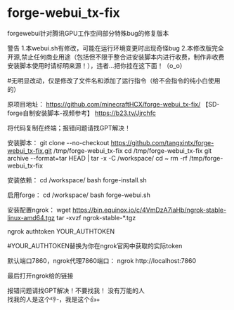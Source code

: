 # forge-webui_tx-fix
forgewebui针对腾讯GPU工作空间部分特殊bug的修复版本

警告
1.本webui.sh有修改，可能在运行环境变更时出现奇怪bug
2.本修改版完全开源,禁止任何商业用途（包括但不限于整合进安装脚本内进行收费，制作非收费安装脚本使用时请标明来源！），违者...把你挂在这下面！（o_o）

#无明显改动，仅是修改了文件名和添加了运行指令（给不会指令的纯小白使用的）

原项目地址：
https://github.com/minecraftHCX/forge-webui_tx-fix/
【SD-forge自制安装脚本-视频参考】 https://b23.tv/Jjrchfc

将代码复制在终端；报错问题请找GPT解决！

安装脚本：
git clone --no-checkout https://github.com/tangxintx/forge-webui_tx-fix.git /tmp/forge-webui_tx-fix
cd /tmp/forge-webui_tx-fix
git archive --format=tar HEAD | tar -x -C /workspace/
cd ~
rm -rf /tmp/forge-webui_tx-fix

安装依赖：
cd /workspace/ 
bash forge-install.sh

启用forge：
cd /workspace/ 
bash forge-webui.sh

安装配置ngrok：
wget https://bin.equinox.io/c/4VmDzA7iaHb/ngrok-stable-linux-amd64.tgz 
tar -xvzf ngrok-stable-*.tgz

ngrok authtoken YOUR_AUTHTOKEN 

#YOUR_AUTHTOKEN替换为你在ngrok官网中获取的实际token

默认端口7860，ngrok代理7860端口：
ngrok http://localhost:7860

最后打开ngrok给的链接

报错问题请找GPT解决！不要找我！
没有万能的人  
找我的人是这个👎-，我是这个👍+
